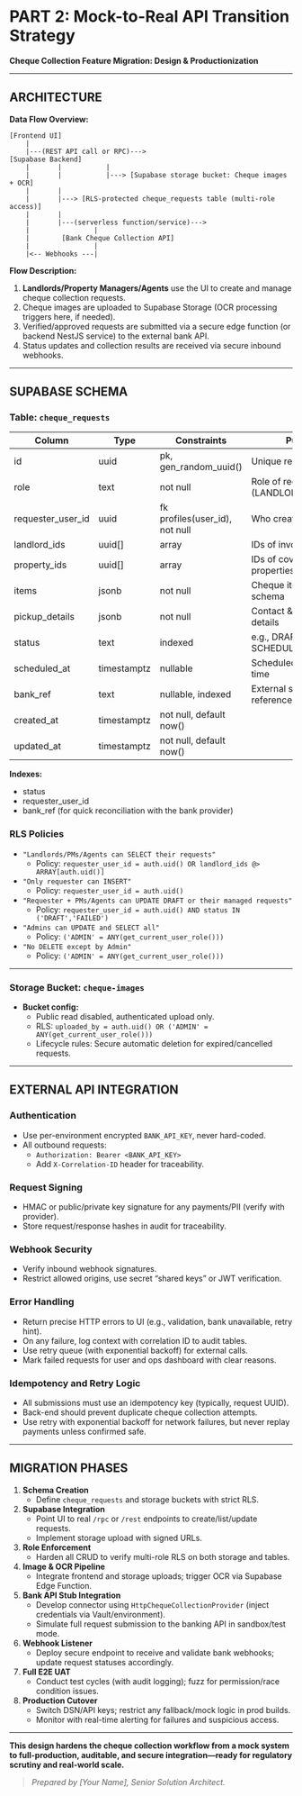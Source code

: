 # PART 2: Mock-to-Real API Transition Strategy

**Cheque Collection Feature Migration: Design & Productionization**

---

## ARCHITECTURE

**Data Flow Overview:**

```
[Frontend UI]
    |
    |---(REST API call or RPC)--->
[Supabase Backend]
    |       |           |
    |       |           |---> [Supabase storage bucket: Cheque images + OCR]
    |       |
    |       |---> [RLS-protected cheque_requests table (multi-role access)]
    |       |
    |       |---(serverless function/service)--->
    |                |
    |        [Bank Cheque Collection API]
    |                |
    |<-- Webhooks ---|
```

**Flow Description:**
1. **Landlords/Property Managers/Agents** use the UI to create and manage cheque collection requests.
2. Cheque images are uploaded to Supabase Storage (OCR processing triggers here, if needed).
3. Verified/approved requests are submitted via a secure edge function (or backend NestJS service) to the external bank API.
4. Status updates and collection results are received via secure inbound webhooks.

---

## SUPABASE SCHEMA

### Table: `cheque_requests`

| Column             | Type           | Constraints                    | Purpose                                   |
|--------------------|----------------|--------------------------------|-------------------------------------------|
| id                 | uuid           | pk, gen_random_uuid()          | Unique request ID                         |
| role               | text           | not null                       | Role of requester (LANDLORD/PM/AGENT)     |
| requester_user_id  | uuid           | fk profiles(user_id), not null | Who created the request                   |
| landlord_ids       | uuid[]         | array                          | IDs of involved landlords                 |
| property_ids       | uuid[]         | array                          | IDs of covered properties                 |
| items              | jsonb          | not null                       | Cheque items per Zod schema               |
| pickup_details     | jsonb          | not null                       | Contact & address details                 |
| status             | text           | indexed                        | e.g., DRAFT, SCHEDULED, FAILED...         |
| scheduled_at       | timestamptz    | nullable                       | Scheduled collection time                 |
| bank_ref           | text           | nullable, indexed              | External system reference                 |
| created_at         | timestamptz    | not null, default now()        |                                           |
| updated_at         | timestamptz    | not null, default now()        |                                           |

**Indexes:**
- status
- requester_user_id
- bank_ref (for quick reconciliation with the bank provider)

### RLS Policies

- `"Landlords/PMs/Agents can SELECT their requests"`
  - Policy: `requester_user_id = auth.uid() OR landlord_ids @> ARRAY[auth.uid()]`
- `"Only requester can INSERT"`
  - Policy: `requester_user_id = auth.uid()`
- `"Requester + PMs/Agents can UPDATE DRAFT or their managed requests"`
  - Policy: `requester_user_id = auth.uid() AND status IN ('DRAFT','FAILED')`
- `"Admins can UPDATE and SELECT all"`
  - Policy: `('ADMIN' = ANY(get_current_user_role()))`
- `"No DELETE except by Admin"`
  - Policy: `('ADMIN' = ANY(get_current_user_role()))`

---

### Storage Bucket: `cheque-images`

- **Bucket config:**  
  - Public read disabled, authenticated upload only.
  - RLS: `uploaded_by = auth.uid() OR ('ADMIN' = ANY(get_current_user_role()))`
  - Lifecycle rules: Secure automatic deletion for expired/cancelled requests.

---

## EXTERNAL API INTEGRATION

### Authentication

- Use per-environment encrypted `BANK_API_KEY`, never hard-coded.
- All outbound requests:  
  - `Authorization: Bearer <BANK_API_KEY>`
  - Add `X-Correlation-ID` header for traceability.

### Request Signing

- HMAC or public/private key signature for any payments/PII (verify with provider).
- Store request/response hashes in audit for traceability.

### Webhook Security

- Verify inbound webhook signatures.
- Restrict allowed origins, use secret “shared keys” or JWT verification.

### Error Handling

- Return precise HTTP errors to UI (e.g., validation, bank unavailable, retry hint).
- On any failure, log context with correlation ID to audit tables.
- Use retry queue (with exponential backoff) for external calls.
- Mark failed requests for user and ops dashboard with clear reasons.

### Idempotency and Retry Logic

- All submissions must use an idempotency key (typically, request UUID).
- Back-end should prevent duplicate cheque collection attempts.
- Use retry with exponential backoff for network failures, but never replay payments unless confirmed safe.

---

## MIGRATION PHASES

1. **Schema Creation**  
   - Define `cheque_requests` and storage buckets with strict RLS.
2. **Supabase Integration**  
   - Point UI to real `/rpc` or `/rest` endpoints to create/list/update requests.
   - Implement storage upload with signed URLs.
3. **Role Enforcement**  
   - Harden all CRUD to verify multi-role RLS on both storage and tables.
4. **Image & OCR Pipeline**  
   - Integrate frontend and storage uploads; trigger OCR via Supabase Edge Function.
5. **Bank API Stub Integration**  
   - Develop connector using `HttpChequeCollectionProvider` (inject credentials via Vault/environment).
   - Simulate full request submission to the banking API in sandbox/test mode.
6. **Webhook Listener**  
   - Deploy secure endpoint to receive and validate bank webhooks; update request statuses accordingly.
7. **Full E2E UAT**  
   - Conduct test cycles (with audit logging); fuzz for permission/race condition issues.
8. **Production Cutover**  
   - Switch DSN/API keys; restrict any fallback/mock logic in prod builds.
   - Monitor with real-time alerting for failures and suspicious access.

---

**This design hardens the cheque collection workflow from a mock system to full-production, auditable, and secure integration—ready for regulatory scrutiny and real-world scale.**

> *Prepared by [Your Name], Senior Solution Architect.*
